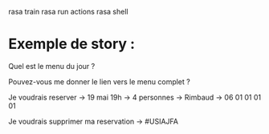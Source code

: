 rasa train
rasa run actions
rasa shell


# Exemple de story :

Quel est le menu du jour ?

Pouvez-vous me donner le lien vers le menu complet ?

Je voudrais reserver -> 19 mai 19h -> 4 personnes -> Rimbaud -> 06 01 01 01 01

Je voudrais supprimer ma reservation -> #USIAJFA
